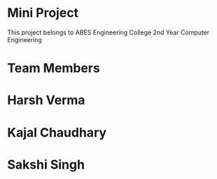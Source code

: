 # Mini Project
This project belongs to ABES Engineering College
2nd Year Computer Engineering
# Team Members
# Harsh Verma
# Kajal Chaudhary
# Sakshi Singh
